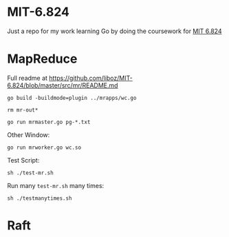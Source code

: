 # MIT-6.824

Just a repo for my work learning Go by doing the coursework for [MIT 6.824](https://pdos.csail.mit.edu/6.824/schedule.html)

# MapReduce

Full readme at https://github.com/liboz/MIT-6.824/blob/master/src/mr/README.md

```
go build -buildmode=plugin ../mrapps/wc.go

rm mr-out*

go run mrmaster.go pg-*.txt
```

Other Window:

```
go run mrworker.go wc.so
```

Test Script:

```
sh ./test-mr.sh
```

Run many `test-mr.sh` many times:

```
sh ./testmanytimes.sh
```

# Raft
